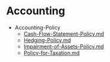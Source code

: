 
# Accounting

- Accounting-Policy
  - [Cash-Flow-Statement-Policy.md](./Cash-Flow-Statement-Policy.md)
  - [Hedging-Policy.md](./Hedging-Policy.md)
  - [Impairment-of-Assets-Policy.md](./Impairment-of-Assets-Policy.md)
  - [Policy-for-Taxation.md](./Policy-for-Taxation.md)
